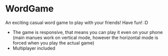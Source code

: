 # WordGame
An exciting casual word game to play with your friends! Have fun! :D

- The game is responsive, that means you can play it even on your phone (main manues work on vertical mode, however the horizontal mode is forced when you play the actual game)
- Multiplayer included
